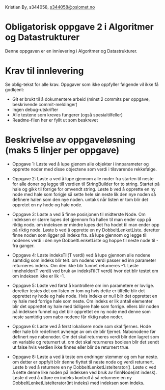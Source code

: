 Kristian By, s344058, s344058@oslomet.no

# Obligatorisk oppgave 2 i Algoritmer og Datastrukturer

Denne oppgaven er en innlevering i Algoritmer og Datastrukturer. 

# Krav til innlevering

Se oblig-tekst for alle krav. Oppgaver som ikke oppfyller følgende vil ikke få godkjent:

* Git er brukt til å dokumentere arbeid (minst 2 commits per oppgave, beskrivende commit-meldinger)	
* Ingen debug-utskrifter
* Alle testene som kreves fungerer (også spesialtilfeller)
* Readme-filen her er fyllt ut som beskrevet

# Beskrivelse av oppgaveløsning (maks 5 linjer per oppgave)

* Oppgave 1: Løste ved å lupe gjenom alle objekter i innparameter og opprette noder med disse objectene som verdi i
 tilsvarende rekkefølge.
 
* Oppgave 2: Løste a ved å lupe gjennom alle noder fra starten til neste for alle doner og legge till verdien til
 StringBuilder for to string. Startet på hale og gikk til forrige for omvendt string. Løste b ved å opprette en ny node
 med hale som forigje så sette hele sin neste lik den nye noden så definere halen som den nye noden. untakk når listen
 er tom blir det oppretet en ny hode og hale node.
 
* Oppgave 3: Løste a ved å finne posisjonen til midterste Node. Om indeksen er større lupes det gjennom fra hallen til
 man ender opp på riktig node. om indeksen er mindre lupes det fra hodet til man ender opp på riktig node. Løste b ved 
 å opprette en ny DobbeltLenketListe. deretter finne noden som ligger på indeks fra. så lupe gjennom og legge til
 nodenes verdi i den nye DobbeltLenketListe og hoppe til neste node til - fra ganger.
 
* Oppgave 4: Løste  indeksTil(T verdi) ved å lupe gjennom alle nodene samtidig som indeks blir telt. om nodens verdi passer ed inn parameter
 returneres indeks. Om den ikke blir funnet returneres -1. Løste inneholder(T verdi) ved bruk av indeksTil(T verdi)
 hvor det blir testet om om indeksen ikke er lik -1.
 
* Oppgave 5: Løste ved først å kontrollere om inn parametere er lovlige. deretter testes det om listen er tom og hvis
 dette er tilfelle blir det opprettet ny hode og hale node. Hvis indeks er null blir det opprettet en ny hale med
 forrige hale som neste. Om indeks er lik antall elementer blir det opprettet ny hale med tidligere hale som forrige.
 ellers blir noden på indeksen funnet og det blir opprettet en ny node med denne som neste samtidig som nabo nodene 
 får riktig nabo noder.
 
* Oppgave 6: Løste ved å først lokalisere node som skal fjernes. Hode eller hale blir redefinert avhenge av om de blir
 fjernet. Nabonodene før definert nye nabonoder. Om det skal returneres verdi blir den lagret som en variable og
 returnert ut. om det skal returneres boolean blir det sendt ut false hvis verdien ikke finnes eller blir de returnert
 true.
  
* Oppgave 8: Løste a ved å teste om endringer stemmer og om har neste. om detter er oppfylt blir denne flyttet til neste
 node og verdi returnert. Løste b ved å returnere en ny DobbeltLenketListeIterator(). Løste c ved å sette denne like
 noden på indeksen ved bruk av finnNode(int indesk). Løste d ved å utføre en indeks kontroll å så returnere en ny 
 DobbeltLenketListeIterator(int indeks) med indeksen som indeks.




